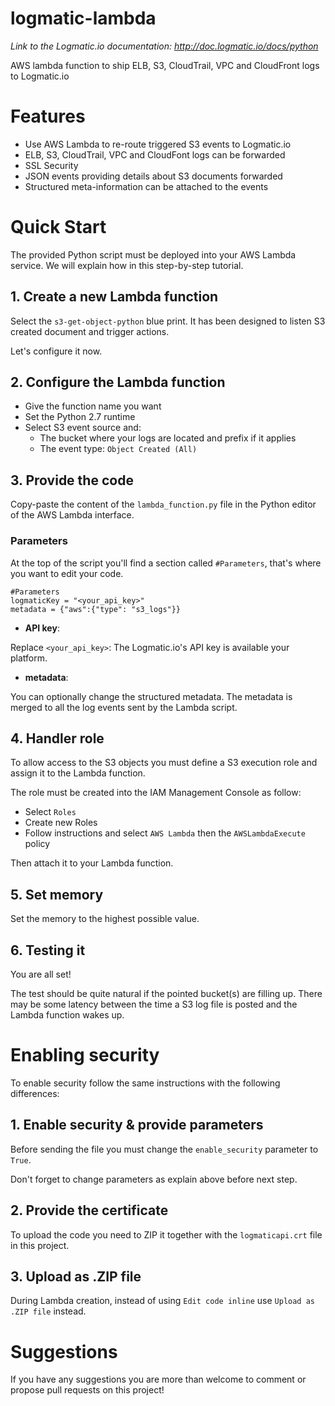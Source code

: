 # logmatic-lambda
*Link to the Logmatic.io documentation: http://doc.logmatic.io/docs/python*

AWS lambda function to ship ELB, S3, CloudTrail, VPC and CloudFront logs to Logmatic.io

# Features

- Use AWS Lambda to re-route triggered S3 events to Logmatic.io
- ELB, S3, CloudTrail, VPC and CloudFont logs can be forwarded
- SSL Security
- JSON events providing details about S3 documents forwarded
- Structured meta-information can be attached to the events

# Quick Start

The provided Python script must be deployed into your AWS Lambda service. We will explain how in this step-by-step tutorial.

## 1. Create a new Lambda function

Select the `s3-get-object-python` blue print. It has been designed to listen S3 created document and trigger actions.

Let's configure it now.

## 2. Configure the Lambda function

- Give the function name you want
- Set the Python 2.7 runtime
- Select S3 event source and:
  - The bucket where your logs are located and prefix if it applies
  - The event type: `Object Created (All)`

## 3. Provide the code

Copy-paste the content of the `lambda_function.py` file in the Python editor of the AWS Lambda interface.

### Parameters

At the top of the script you'll find a section called `#Parameters`, that's where you want to edit your code.

```
#Parameters
logmaticKey = "<your_api_key>"
metadata = {"aws":{"type": "s3_logs"}}
```

- **API key**:

Replace `<your_api_key>`: The Logmatic.io's API key is available your platform.

- **metadata**:

You can optionally change the structured metadata. The metadata is merged to all the log events sent by the Lambda script.

## 4. Handler role

To allow access to the S3 objects you must define a S3 execution role and assign it to the Lambda function.

The role must be created into the IAM Management Console as follow:
- Select `Roles`
- Create new Roles
- Follow instructions and select `AWS Lambda` then the `AWSLambdaExecute` policy

Then attach it to your Lambda function.

## 5. Set memory

Set the memory to the highest possible value.

## 6. Testing it

You are all set!

The test should be quite natural if the pointed bucket(s) are filling up. There may be some latency between the time a S3 log file is posted and the Lambda function wakes up.

# Enabling security

To enable security follow the same instructions with the following differences:

## 1. Enable security & provide parameters

Before sending the file you must change the `enable_security` parameter to `True`.

Don't forget to change parameters as explain above before next step.

## 2. Provide the certificate

To upload the code you need to ZIP it together with the `logmaticapi.crt` file in this project.

## 3. Upload as .ZIP file

During Lambda creation, instead of using `Edit code inline` use `Upload as .ZIP file` instead.

# Suggestions

If you have any suggestions you are more than welcome to comment or propose pull requests on this project!
